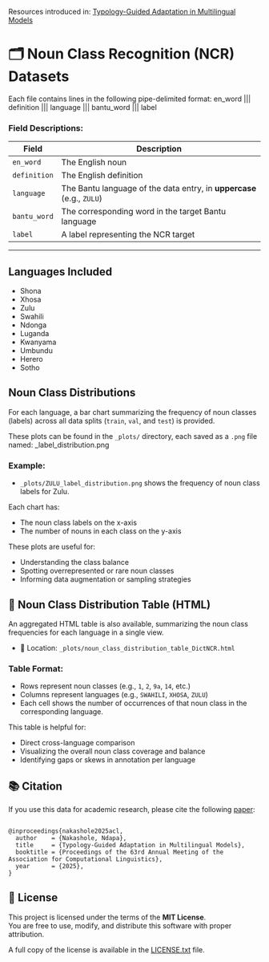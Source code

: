 
Resources introduced in: [Typology-Guided Adaptation in Multilingual Models](https://ndapa.us/assets/docs/papers/2025-moi-acl.pdf)


# 🗂️ Noun Class Recognition (NCR) Datasets 


Each file contains lines in the following pipe-delimited format:
en_word ||| definition ||| language ||| bantu_word ||| label


### Field Descriptions:

| Field        | Description                                                 |
|--------------|-------------------------------------------------------------|
| `en_word`     | The English noun                                            |
| `definition` | The English definition                                       |
| `language`   | The Bantu language of the data entry, in **uppercase** (e.g., `ZULU`) |
| `bantu_word` | The corresponding word in the target Bantu language         |
| `label`      | A label representing the NCR target                         |

---

##  Languages Included

- Shona
- Xhosa
- Zulu
- Swahili
- Ndonga
- Luganda
- Kwanyama
- Umbundu
- Herero
- Sotho

##  Noun Class Distributions

For each language, a bar chart summarizing the frequency of noun classes (labels) across all data splits (`train`, `val`, and `test`) is provided.

These plots can be found in the `_plots/` directory, each saved as a `.png` file named:
<LANGUAGE>_label_distribution.png

### Example:
- `_plots/ZULU_label_distribution.png` shows the frequency of noun class labels for Zulu.

Each chart has:
- The noun class labels on the x-axis
- The number of nouns in each class on the y-axis

These plots are useful for:
- Understanding the class balance
- Spotting overrepresented or rare noun classes
- Informing data augmentation or sampling strategies

## 🧾 Noun Class Distribution Table (HTML)

An aggregated HTML table is also available, summarizing the noun class frequencies for each language in a single view.

- 📄 Location: `_plots/noun_class_distribution_table_DictNCR.html`

### Table Format:
- Rows represent noun classes (e.g., `1`, `2`, `9a`, `14`, etc.)
- Columns represent languages (e.g., `SWAHILI`, `XHOSA`, `ZULU`)
- Each cell shows the number of occurrences of that noun class in the corresponding language.

This table is helpful for:
- Direct cross-language comparison
- Visualizing the overall noun class coverage and balance
- Identifying gaps or skews in annotation per language



## 📚 Citation

If you use this data for academic research, please cite the following [paper](https://ndapa.us/assets/docs/papers/2025-moi-acl.pdf):

<pre><code>
@inproceedings{nakashole2025acl,
  author    = {Nakashole, Ndapa},
  title     = {Typology-Guided Adaptation in Multilingual Models},
  booktitle = {Proceedings of the 63rd Annual Meeting of the Association for Computational Linguistics},
  year      = {2025},
}
</code></pre>

## 📄 License

This project is licensed under the terms of the **MIT License**.  
You are free to use, modify, and distribute this software with proper attribution.

A full copy of the license is available in the [LICENSE.txt](./LICENSE.txt) file.


